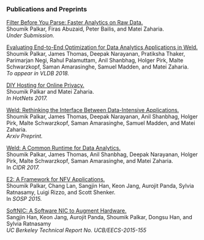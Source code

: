 ### Publications and Preprints

[Filter Before You Parse: Faster Analytics on Raw Data.](static/papers/sparser.pdf)
<br>
Shoumik Palkar, Firas Abuzaid, Peter Bailis, and Matei Zaharia.
<br>
_Under Submission._

[Evaluating End-to-End Optimization for Data Analytics Applications in Weld.](/)
<br>
Shoumik Palkar, James Thomas, Deepak Narayanan, Pratiksha Thaker, Parimarjan Negi, Rahul Palamuttam, Anil Shanbhag, Holger Pirk, Malte Schwarzkopf, Saman Amarasinghe, Samuel Madden, and Matei Zaharia.
<br>
_To appear in VLDB 2018._

[DIY Hosting for Online Privacy.](static/papers/diy.pdf)
<br>
Shoumik Palkar and Matei Zaharia.
<br>
_In HotNets 2017._

[Weld: Rethinking the Interface Between Data-Intensive Applications.](https://arxiv.org/abs/1709.06416)
<br>
Shoumik Palkar, James Thomas, Deepak Narayanan, Anil Shanbhag, Holger Pirk, Malte Schwarzkopf, Saman Amarasinghe, Samuel Madden, and Matei Zaharia.
<br>
_Arxiv Preprint._

[Weld: A Common Runtime for Data Analytics.](static/papers/cidr-weld.pdf)
<br>
Shoumik Palkar, James Thomas, Anil Shanbhag, Deepak Narayanan, Holger Pirk, Malte Schwarzkopf, Saman Amarasinghe, and Matei Zaharia.
<br>
In _CIDR 2017._

[E2: A Framework for NFV Applications.](static/papers/e2-sosp.pdf)
<br>
Shoumik Palkar, Chang Lan, Sangjin Han, Keon Jang, Aurojit Panda, Sylvia Ratnasamy, Luigi Rizzo, and Scott Shenker.
<br>
In _SOSP 2015._

[SoftNIC: A Software NIC to Augment Hardware.](http://www2.eecs.berkeley.edu/Pubs/TechRpts/2015/EECS-2015-155.pdf)
<br>
Sangjin Han, Keon Jang, Aurojit Panda, Shoumik Palkar, Dongsu Han, and Sylvia Ratnasamy
<br>
_UC Berkeley Technical Report No. UCB/EECS-2015-155_

